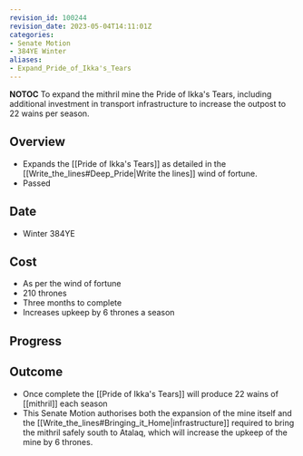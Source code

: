 ```yaml
---
revision_id: 100244
revision_date: 2023-05-04T14:11:01Z
categories:
- Senate Motion
- 384YE Winter
aliases:
- Expand_Pride_of_Ikka's_Tears
---
```



__NOTOC__
To expand the mithril mine the Pride of Ikka's Tears, including additional investment in transport infrastructure to increase the outpost to 22 wains per season.
## Overview
* Expands the [[Pride of Ikka's Tears]] as detailed in the [[Write_the_lines#Deep_Pride|Write the lines]] wind of fortune.
* Passed
## Date
* Winter 384YE
## Cost
* As per the wind of fortune
* 210 thrones
* Three months to complete
* Increases upkeep by 6 thrones a season
## Progress

## Outcome
* Once complete the [[Pride of Ikka's Tears]] will produce 22 wains of [[mithril]] each season
* This Senate Motion authorises both the expansion of the mine itself and the [[Write_the_lines#Bringing_it_Home|infrastructure]] required to bring the mithril safely south to Atalaq, which will increase the upkeep of the mine by  6 thrones.